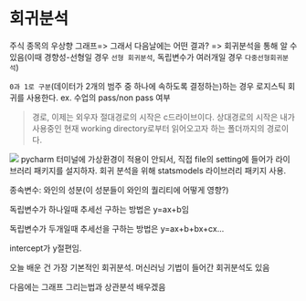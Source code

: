 # 회귀분석
주식 종목의 우상향 그래프=> 그래서 다음날에는 어떤 결과? => 회귀분석을 통해 알 수 있음(이때 경향성-선형일 경우 `선형 회귀분석`, 독립변수가 여러개일 경우 `다중선형회귀분석`)

`0과 1로 구분`(데이터가 2개의 범주 중 하나에 속하도록 결정하는)하는 경우 로지스틱 회귀를 사용한다.
ex. 수업의 pass/non pass 여부


> 경로, 이제는 외우자
절대경로의 시작은 c드라이브이다.
상대경로의 시작은 내가 사용중인 현재 working directory로부터 읽어오고자 하는 폴더까지의 경로이다.



![](https://velog.velcdn.com/images/allzeroyou/post/c13d6bc2-ac4e-4ddb-99e6-97344bac57b2/image.png)
pycharm 터미널에 가상환경이 적용이 안되서, 직접 file의 setting에 들어가 라이브러리 패키지를 설지하자. 회귀 분석을 위해 statsmodels 라이브러리 패키지 사용.

종속변수: 와인의 성분(이 성분들이 와인의 퀄리티에 어떻게 영향?)

독립변수가 하나일때 추세선 구하는 방법은 y=ax+b임

독립변수가 두개일때 추세선을 구하는 방법은
y=ax+b+bx+cx...

intercept가 y절편임.

오늘 배운 건 가장 기본적인 회귀분석.
머신러닝 기법이 들어간 회귀분석도 있음

다음에는 그래프 그리는법과 상관분석 배우겠음